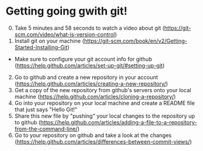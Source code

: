 Getting going gwith git!
========================

0. Take 5 minutes and 58 seconds to watch a video about git (https://git-scm.com/video/what-is-version-control)
1. Install git on your machine (https://git-scm.com/book/en/v2/Getting-Started-Installing-Git)
 - Make sure to configure your git account info for github (https://help.github.com/articles/set-up-git/#setting-up-git)
2. Go to github and create a new repository in your account (https://help.github.com/articles/creating-a-new-repository/)
3. Get a copy of the new repository from github's servers onto your local machine (https://help.github.com/articles/cloning-a-repository/)
4. Go into your repository on your local machine and create a README file that just says "Hello Git!"
5. Share this new file by "pushing" your local changes to the repository up to github (https://help.github.com/articles/adding-a-file-to-a-repository-from-the-command-line/)
6. Go to your repository on github and take a look at the changes (https://help.github.com/articles/differences-between-commit-views/)
